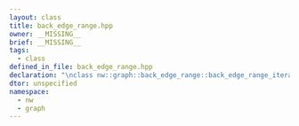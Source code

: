 ```yaml
---
layout: class
title: back_edge_range.hpp
owner: __MISSING__
brief: __MISSING__
tags:
  - class
defined_in_file: back_edge_range.hpp
declaration: "\nclass nw::graph::back_edge_range::back_edge_range_iterator::end_sentinel_type;"
dtor: unspecified
namespace:
  - nw
  - graph
---
```

